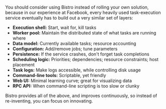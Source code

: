 You should consider using Bistro instead of rolling your own solution,
because in our experience at Facebook, every heavily used task-execution
service eventually has to build out a very similar set of layers:

* **Execution shell:** Start, wait for, kill tasks
* **Worker pool:** Maintain the distributed state of what tasks are running where
* **Data model:** Currently available tasks; resource accounting
* **Configuration:** Add/remove jobs; tune parameters
* **Persistence:** If the service crashes, don't forget task completions
* **Scheduling logic:** Priorities; dependencies; resource constraints;
host placement
* **Task logs:** Make logs accessible, while controlling disk usage
* **Command-line tools:** Scriptable, yet friendly
* **Web UI:** Minimal learning curve; great for visualizing data
* **RPC API:** When command-line scripting is too slow or clunky

Bistro provides all of the above, and improves continuously, so instead of
re-inventing, you can focus on innovating.
